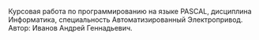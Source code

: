 Курсовая работа по программированию на языке PASCAL, дисциплина Информатика, специальность Автоматизированный Электропривод.
Автор: Иванов Андрей Геннадьевич.
